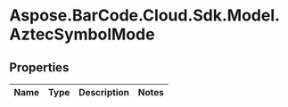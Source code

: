 # Aspose.BarCode.Cloud.Sdk.Model.AztecSymbolMode

## Properties

Name | Type | Description | Notes
---- | ---- | ----------- | -----

